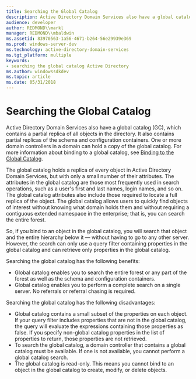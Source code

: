 ```yaml
---
title: Searching the Global Catalog
description: Active Directory Domain Services also have a global catalog (GC), which contains a partial replica of all objects in the directory.
audience: developer
author: REDMOND\\markl
manager: REDMOND\\mbaldwin
ms.assetid: 83970563-1a56-4671-b264-56e29939e369
ms.prod: windows-server-dev
ms.technology: active-directory-domain-services
ms.tgt_platform: multiple
keywords:
- searching the global catalog Active Directory
ms.author: windowssdkdev
ms.topic: article
ms.date: 05/31/2018
---
```


# Searching the Global Catalog

Active Directory Domain Services also have a global catalog (GC), which contains a partial replica of all objects in the directory. It also contains partial replicas of the schema and configuration containers. One or more domain controllers in a domain can hold a copy of the global catalog. For more information about binding to a global catalog, see [Binding to the Global Catalog](binding-to-the-global-catalog.md).

The global catalog holds a replica of every object in Active Directory Domain Services, but with only a small number of their attributes. The attributes in the global catalog are those most frequently used in search operations, such as a user's first and last names, login names, and so on. The global catalog attributes also include those required to locate a full replica of the object. The global catalog allows users to quickly find objects of interest without knowing what domain holds them and without requiring a contiguous extended namespace in the enterprise; that is, you can search the entire forest.

So, if you bind to an object in the global catalog, you will search that object and the entire hierarchy below it — without having to go to any other server. However, the search can only use a query filter containing properties in the global catalog and can retrieve only properties in the global catalog.

Searching the global catalog has the following benefits:

-   Global catalog enables you to search the entire forest or any part of the forest as well as the schema and configuration containers.
-   Global catalog enables you to perform a complete search on a single server. No referrals or referral chasing is required.

Searching the global catalog has the following disadvantages:

-   Global catalog contains a small subset of the properties on each object. If your query filter includes properties that are not in the global catalog, the query will evaluate the expressions containing those properties as false. If you specify non-global catalog properties in the list of properties to return, those properties are not retrieved.
-   To search the global catalog, a domain controller that contains a global catalog must be available. If one is not available, you cannot perform a global catalog search.
-   The global catalog is read-only. This means you cannot bind to an object in the global catalog to create, modify, or delete objects.

 

 




